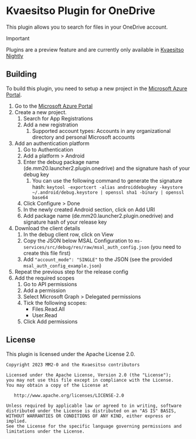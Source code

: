 # Kvaesitso Plugin for OneDrive

This plugin allows you to search for files in your OneDrive account.

> [!IMPORTANT]  
> Plugins are a preview feature and are currently only available
> in [Kvaesitso Nightly](https://fdroid.mm20.de/app/de.mm20.launcher2.nightly)

## Building

To build this plugin, you need to setup a new project in
the [Microsoft Azure Portal](https://portal.azure.com/).

1. Go to the [Microsoft Azure Portal](https://portal.azure.com)
1. Create a new project.
    1. Search for App Registrations
    1. Add a new registration
        1. Supported account types: Accounts in any organizational directory and personal Microsoft
           accounts
1. Add an authentication platform
    1. Go to Authentication
    1. Add a platform > Android
    1. Enter the debug package name (de.mm20.launcher2.plugin.onedrive) and the signature hash of your debug
       key
        1. You can use the following command to generate the signature hash:
           `keytool -exportcert -alias androiddebugkey -keystore ~/.android/debug.keystore | openssl sha1 -binary | openssl base64`
    1. Click Configure > Done
    1. In the newly created Android section, click on Add URI
    1. Add package name (de.mm20.launcher2.plugin.onedrive) and signature hash of your release key
1. Download the client details
    1. In the debug client row, click on View
    1. Copy the JSON below MSAL Configuration
       to `ms-services/src/debug/res/raw/msal_auth_config.json` (you need to create this file
       first)
    1. Add `"account_mode": "SINGLE"` to the JSON (see the provided `msal_auth_config_example.json`)
1. Repeat the previous step for the release config
1. Add the required scopes
    1. Go to API permissions
    1. Add a permission
    1. Select Microsoft Graph > Delegated permissions
    1. Tick the following scopes:
        - Files.Read.All
        - User.Read
    1. Click Add permissions

## License

This plugin is licensed under the Apache License 2.0.

```
Copyright 2023 MM2-0 and the Kvaesitso contributors

Licensed under the Apache License, Version 2.0 (the "License");
you may not use this file except in compliance with the License.
You may obtain a copy of the License at

   http://www.apache.org/licenses/LICENSE-2.0

Unless required by applicable law or agreed to in writing, software
distributed under the License is distributed on an "AS IS" BASIS,
WITHOUT WARRANTIES OR CONDITIONS OF ANY KIND, either express or implied.
See the License for the specific language governing permissions and
limitations under the License.
```